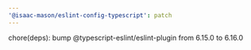 ```yaml
---
'@isaac-mason/eslint-config-typescript': patch
---
```


chore(deps): bump @typescript-eslint/eslint-plugin from 6.15.0 to 6.16.0
